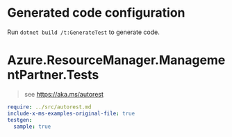 # Generated code configuration

Run `dotnet build /t:GenerateTest` to generate code.

# Azure.ResourceManager.ManagementPartner.Tests

> see https://aka.ms/autorest
``` yaml
require: ../src/autorest.md
include-x-ms-examples-original-file: true
testgen:
  sample: true
```